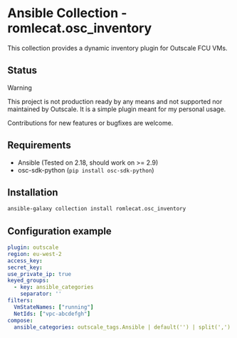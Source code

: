 # Ansible Collection - romlecat.osc_inventory

This collection provides a dynamic inventory plugin for Outscale FCU VMs.

## Status
> [!WARNING]  
> This project is not production ready by any means and not supported nor maintained by Outscale. It is a simple plugin meant for my personal usage.

Contributions for new features or bugfixes are welcome.

## Requirements
- Ansible (Tested on 2.18, should work on >= 2.9)
- osc-sdk-python (`pip install osc-sdk-python`)

## Installation
```bash
ansible-galaxy collection install romlecat.osc_inventory
```

## Configuration example

```yaml
plugin: outscale
region: eu-west-2
access_key:
secret_key:
use_private_ip: true
keyed_groups:
  - key: ansible_categories
    separator: ''
filters:
  VmStateNames: ["running"]
  NetIds: ["vpc-abcdefgh"]
compose:
  ansible_categories: outscale_tags.Ansible | default('') | split(',') | reject('equalto', '') | list

```
